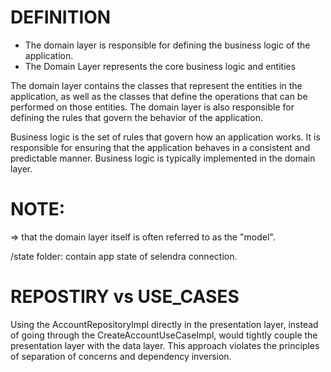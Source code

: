 # DEFINITION

- The domain layer is responsible for defining the business logic of the application. 
- The Domain Layer represents the core business logic and entities

The domain layer contains the classes that represent the entities in the application, as well as the classes that define the operations that can be performed on those entities. The domain layer is also responsible for defining the rules that govern the behavior of the application.

Business logic is the set of rules that govern how an application works. It is responsible for ensuring that the application behaves in a consistent and predictable manner. Business logic is typically implemented in the domain layer.

# NOTE:

=> that the domain layer itself is often referred to as the "model".

/state folder: contain app state of selendra connection.



# REPOSTIRY vs USE_CASES

Using the AccountRepositoryImpl directly in the presentation layer, instead of going through the CreateAccountUseCaseImpl, would tightly couple the presentation layer with the data layer. This approach violates the principles of separation of concerns and dependency inversion.